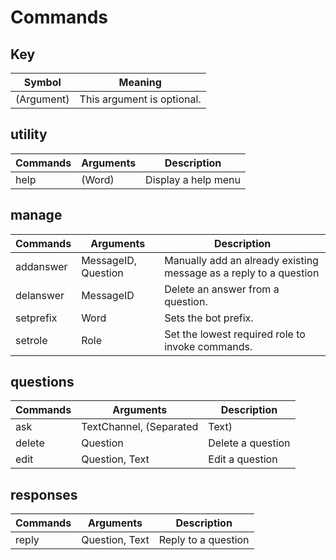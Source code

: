 # Commands

## Key
| Symbol     | Meaning                    |
| ---------- | -------------------------- |
| (Argument) | This argument is optional. |

## utility
| Commands | Arguments | Description         |
| -------- | --------- | ------------------- |
| help     | (Word)    | Display a help menu |

## manage
| Commands  | Arguments           | Description                                                       |
| --------- | ------------------- | ----------------------------------------------------------------- |
| addanswer | MessageID, Question | Manually add an already existing message as a reply to a question |
| delanswer | MessageID           | Delete an answer from a question.                                 |
| setprefix | Word                | Sets the bot prefix.                                              |
| setrole   | Role                | Set the lowest required role to invoke commands.                  |

## questions
| Commands | Arguments                     | Description                 |
| -------- | ----------------------------- | --------------------------- |
| ask      | TextChannel, (Separated|Text) | Ask the channel a question. |
| delete   | Question                      | Delete a question           |
| edit     | Question, Text                | Edit a question             |

## responses
| Commands | Arguments      | Description         |
| -------- | -------------- | ------------------- |
| reply    | Question, Text | Reply to a question |

